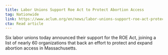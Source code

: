 ```yaml
---
title: Labor Unions Support Roe Act to Protect Abortion Access
tag: Nationwide
link: https://www.aclum.org/en/news/labor-unions-support-roe-act-protect-abortion-access
cta: Read article
---
```


Six labor unions today announced their support for the ROE Act, joining a list of nearly 60 organizations that back an effort to protect and expand abortion access in Massachusetts.
